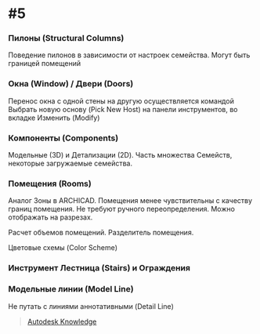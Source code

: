 # \#5

### Пилоны \(Structural Columns\)

Поведение пилонов в зависимости от настроек семейства. Могут быть границей помещений

### Окна \(Window\) / Двери \(Doors\)

Перенос окна с одной стены на другую осуществляется командой Выбрать новую основу \(Pick New Host\) на панели инструментов, во вкладке Изменить \(Modify\)

### Компоненты \(Components\)

Модельные \(3D\) и Детализации \(2D\). Часть множества Семейств, некоторые загружаемые семейства.

### Помещения \(Rooms\)

Аналог Зоны в ARCHICAD. Помещения менее чувствительны с качеству границ помещения. Не требуют ручного переопределения. Можно отображать на разрезах.

Расчет объемов помещений. Разделитель помещения.

Цветовые схемы \(Color Scheme\)

### Инструмент Лестница \(Stairs\) и Ограждения

### Модельные линии \(Model Line\)

Не путать с линиями аннотативными \(Detail Line\)

> [Autodesk Knowledge ](https://knowledge.autodesk.com/support/revit-products/learn-explore/caas/CloudHelp/cloudhelp/2018/ENU/Revit-Model/files/GUID-87D435CD-B2E7-49DB-B5B6-22A352C5DC54-htm.html)

